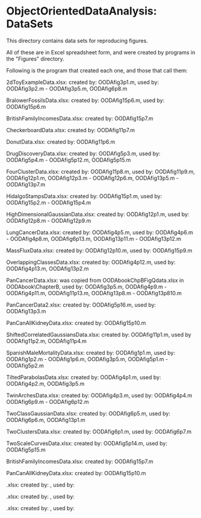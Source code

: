 # ObjectOrientedDataAnalysis: DataSets
This directory contains data sets for reproducing figures.

All of these are in Excel spreadsheet form, and were created by programs in the "Figures" directory.

Following is the program that created each one, and those that call them:

2dToyExampleData.xlsx:  created by:  OODAfig3p1.m, used by:  OODAfig3p2.m - OODAfig3p5.m, OODAfig6p8.m

BralowerFossilsData.xlsx:  created by:  OODAfig15p6.m, used by:  OODAfig15p6.m

BritishFamilyIncomesData.xlsx:  created by:  OODAfig15p7.m

CheckerboardData.xlsx:  created by:  OODAfig11p7.m

DonutData.xlsx:  created by:  OODAfig11p6.m

DrugDiscoveryData.xlsx:  created by:  OODAfig5p3.m, used by:  OODAfig5p4.m - OODAfig5p12.m, OODAfig5p15.m

FourClusterData.xlsx:  created by:  OODAfig11p8.m, used by:  OODAfig11p9.m, OODAfig12p1.m, OODAfig12p3.m - OODAfig12p6.m, OODAfig13p5.m - OODAfig13p7.m

HidalgoStampsData.xlsx:  created by:  OODAfig15p1.m, used by:  OODAfig15p2.m - OODAfig15p4.m

HighDimensionalGaussianData.xlsx:  created by:  OODAfig12p1.m, used by:  OODAfig12p8.m - OODAfig12p9.m

LungCancerData.xlsx:  created by:  OODAfig4p5.m, used by:  OODAfig4p6.m - OODAfig4p8.m, OODAfig6p13.m, OODAfig13p11.m - OODAfig13p12.m

MassFluxData.xlsx:  created by:  OODAfig12p10.m, used by:  OODAfig15p9.m

OverlappingClassesData.xlsx:  created by:  OODAfig4p12.m, used by:  OODAfig4p13.m, OODAfig13p2.m

PanCancerData.xlsx:  was copied from OODAbookChpBFigQdata.xlsx in OODAbook\ChapterB, used by:  OODAfig3p5.m, OODAfig4p9.m - OODAfig4p11.m, OODAfig11p13.m, OODAfig13p8.m - OODAfig13p810.m

PanCancerData2.xlsx:  created by:  OODAfig5p16.m, used by:  OODAfig13p3.m

PanCanAllKidneyData.xlsx:  created by:  OODAfig15p10.m

ShiftedCorrelatedGaussiansData.xlsx:  created by:  OODAfig11p1.m, used by OODAfig11p2.m, OODAfig11p4.m

SpanishMaleMortalityData.xlsx:  created by:  OODAfig1p1.m, used by:  OODAfig1p2.m - OODAfig1p6.m, OODAfig3p5.m, OODAfig5p1.m - OODAfig5p2.m

TiltedParabolasData.xlsx:  created by:  OODAfig4p1.m, used by:  OODAfig4p2.m, OODAfig3p5.m

TwinArchesData.xlsx:  created by:  OODAfig4p3.m, used by:  OODAfig4p4.m OODAfig6p9.m - OODAfig6p12.m

TwoClassGaussianData.xlsx:  created by:  OODAfig6p5.m, used by:  OODAfig6p6.m, OODAfig13p1.m

TwoClustersData.xlsx:  created by:  OODAfig6p1.m, used by:  OODAfig6p7.m

TwoScaleCurvesData.xlsx:  created by:  OODAfig5p14.m, used by:  OODAfig5p15.m

BritishFamilyIncomesData.xlsx:  created by:  OODAfig15p7.m

PanCanAllKidneyData.xlsx:  created by:  OODAfig15p10.m

.xlsx:  created by:  , used by:

.xlsx:  created by:  , used by:

.xlsx:  created by:  , used by:

